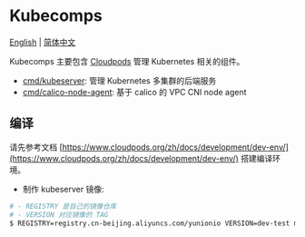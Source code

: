 # Kubecomps

[English](./README.md) | [简体中文](./README-CN.md)

Kubecomps 主要包含 [Cloudpods](https://github.com/yunionio/cloudpods) 管理 Kubernetes 相关的组件。

- [cmd/kubeserver](./cmd/kubeserver): 管理 Kubernetes 多集群的后端服务
- [cmd/calico-node-agent](./cmd/calico-node-agent): 基于 calico 的 VPC CNI node agent

## 编译

请先参考文档 [https://www.cloudpods.org/zh/docs/development/dev-env/](https://www.cloudpods.org/zh/docs/development/dev-env/) 搭建编译环境。

- 制作 kubeserver 镜像:

```bash
# - REGISTRY 是自己的镜像仓库
# - VERSION 对应镜像的 TAG
$ REGISTRY=registry.cn-beijing.aliyuncs.com/yunionio VERSION=dev-test make image kubeserver
```
